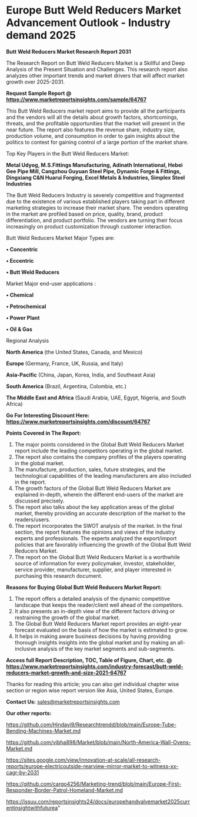 # Europe Butt Weld Reducers Market Advancement Outlook - Industry demand 2025

<strong>Butt Weld Reducers Market Research Report 2031</strong>

The Research Report on Butt Weld Reducers Market is a Skillful and Deep Analysis of the Present Situation and Challenges. This research report also analyzes other important trends and market drivers that will affect market growth over 2025-2031.

<strong>Request Sample Report @ <a href=https://www.marketreportsinsights.com/sample/64767>https://www.marketreportsinsights.com/sample/64767</a></strong>

This Butt Weld Reducers market report aims to provide all the participants and the vendors will all the details about growth factors, shortcomings, threats, and the profitable opportunities that the market will present in the near future. The report also features the revenue share, industry size, production volume, and consumption in order to gain insights about the politics to contest for gaining control of a large portion of the market share.

Top Key Players in the Butt Weld Reducers Market:

<strong>Metal Udyog, M.S.Fittings Manufacturing, Adinath International, Hebei Gee Pipe Mill, Cangzhou Guyuan Steel Pipe, Dynamic Forge & Fittings, Dingxiang C&N Huarui Forging, Excel Metals & Industries, Simplex Steel Industries</strong>

The Butt Weld Reducers Industry is severely competitive and fragmented due to the existence of various established players taking part in different marketing strategies to increase their market share. The vendors operating in the market are profiled based on price, quality, brand, product differentiation, and product portfolio. The vendors are turning their focus increasingly on product customization through customer interaction.

Butt Weld Reducers Market Major Types are:

<strong>• Concentric

• Eccentric

• Butt Weld Reducers</strong>

Market Major end-user applications :

<strong>• Chemical

• Petrochemical

• Power Plant

• Oil & Gas</strong>

Regional Analysis

</u><strong><b>North America</b></strong> (the United States, Canada, and Mexico)

<strong><b>Europe </b></strong>(Germany, France, UK, Russia, and Italy)

<strong><b>Asia-Pacific</b></strong> (China, Japan, Korea, India, and Southeast Asia)

<strong><b>South America</b></strong> (Brazil, Argentina, Colombia, etc.)

<strong><b>The Middle East and Africa</b></strong> (Saudi Arabia, UAE, Egypt, Nigeria, and South Africa)

<strong>Go For Interesting Discount Here: <a href=https://www.marketreportsinsights.com/discount/64767>https://www.marketreportsinsights.com/discount/64767</a></strong>

<strong>Points Covered in The Report:</strong>
<ol>
  <li>The major points considered in the Global Butt Weld Reducers Market report include the leading competitors operating in the global market.</li>
  <li>The report also contains the company profiles of the players operating in the global market.</li>
  <li>The manufacture, production, sales, future strategies, and the technological capabilities of the leading manufacturers are also included in the report.</li>
  <li>The growth factors of the Global Butt Weld Reducers Market are explained in-depth, wherein the different end-users of the market are discussed precisely.</li>
  <li>The report also talks about the key application areas of the global market, thereby providing an accurate description of the market to the readers/users.</li>
  <li>The report incorporates the SWOT analysis of the market. In the final section, the report features the opinions and views of the industry experts and professionals. The experts analyzed the export/import policies that are favorably influencing the growth of the Global Butt Weld Reducers Market.</li>
  <li>The report on the Global Butt Weld Reducers Market is a worthwhile source of information for every policymaker, investor, stakeholder, service provider, manufacturer, supplier, and player interested in purchasing this research document.</li>
</ol>
<strong>Reasons for Buying Global Butt Weld Reducers Market Report:</strong>

<ol>
  <li>The report offers a detailed analysis of the dynamic competitive landscape that keeps the reader/client well ahead of the competitors.</li>
  <li>It also presents an in-depth view of the different factors driving or restraining the growth of the global market.</li>
  <li>The Global Butt Weld Reducers Market report provides an eight-year forecast evaluated on the basis of how the market is estimated to grow.</li>
  <li>It helps in making aware business decisions by having providing thorough insights insights into the global market and by making an all-inclusive analysis of the key market segments and sub-segments.</li>
</ol>
<strong>Access full Report Description, TOC, Table of Figure, Chart, etc. @ <a href=https://www.marketreportsinsights.com/industry-forecast/butt-weld-reducers-market-growth-and-size-2021-64767>https://www.marketreportsinsights.com/industry-forecast/butt-weld-reducers-market-growth-and-size-2021-64767</a></strong>


Thanks for reading this article; you can also get individual chapter wise section or region wise report version like Asia, United States, Europe.

<strong>Contact Us:</strong>
sales@marketreportsinsights.com

<strong>Our other reports:</strong>

<a href=https://github.com/Hindavi9/Researchtrendd/blob/main/Europe-Tube-Bending-Machines-Market.md>https://github.com/Hindavi9/Researchtrendd/blob/main/Europe-Tube-Bending-Machines-Market.md</a>

<a href=https://github.com/vibha898/Market/blob/main/North-America-Wall-Ovens-Market.md>https://github.com/vibha898/Market/blob/main/North-America-Wall-Ovens-Market.md</a>

<a href=https://sites.google.com/view/innovation-at-scale/all-research-reports/europe-electricoutside-rearview-mirror-market-to-witness-xx-cagr-by-2031>https://sites.google.com/view/innovation-at-scale/all-research-reports/europe-electricoutside-rearview-mirror-market-to-witness-xx-cagr-by-2031</a>

<a href=https://github.com/cargo4256/Marketing-trend/blob/main/Europe-First-Responder-Border-Patrol-Homeland-Market.md>https://github.com/cargo4256/Marketing-trend/blob/main/Europe-First-Responder-Border-Patrol-Homeland-Market.md</a>

<a href=https://issuu.com/reportsinsights24/docs/europehandvalvemarket2025currentinsightwithfuturea>https://issuu.com/reportsinsights24/docs/europehandvalvemarket2025currentinsightwithfuturea</a>"
